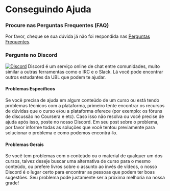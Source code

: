 # Conseguindo Ajuda

### Procure nas Perguntas Frequentes (FAQ)

Por favor, cheque se sua dúvida já não foi respondida nas [Perguntas Frequentes](https://github.com/Universidade-Livre/ciencia-da-computacao/blob/main/FAQ.md).

### Pergunte no Discord

[![Discord](https://img.shields.io/discord/866378348368625704.svg?label=&logo=discord&logoColor=ffffff&color=7389D8&labelColor=6A7EC2)](https://discord.gg/wymGhmf7BT) Discord é um serviço online de chat entre comunidades, muito similar a outras ferramentas como o IRC e o Slack. Lá você pode encontrar outros estudantes da UBL que podem te ajudar.

#### Problemas Específicos

Se você precisa de ajuda em algum conteúdo de um curso ou está tendo problemas técnicos com a plataforma, primeiro tente encontrar os recursos de dúvidas que o curso e/ou a plataforma oferece (por exemplo: os fóruns de discussão no Coursera e etc). Caso isso não resolva ou você precise de ajuda após isso, poste no nosso Discord. Em seu post sobre o problema, por favor informe todas as soluções que você tentou previamente para solucionar o problema e como podemos encontrá-lo.

#### Problemas Gerais

Se você tem problemas com o conteúdo ou o material de qualquer um dos cursos, talvez deseje buscar uma alternativa de curso para o mesmo conteúdo, ou prefere livros sobre o assunto ao invés de vídeos, o nosso Discord é o lugar certo para encontrar as pessoas que podem ter boas sugestões. Seu problema pode justamente ser a próxima melhoria na nossa grade! 
